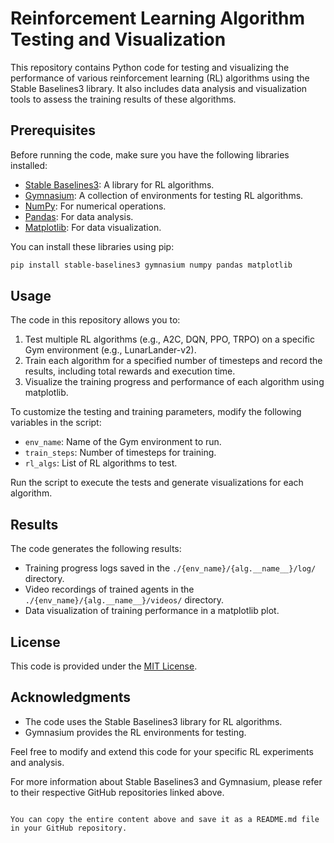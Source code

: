 # Reinforcement Learning Algorithm Testing and Visualization

This repository contains Python code for testing and visualizing the performance of various reinforcement learning (RL) algorithms using the Stable Baselines3 library. It also includes data analysis and visualization tools to assess the training results of these algorithms.

## Prerequisites

Before running the code, make sure you have the following libraries installed:

- [Stable Baselines3](https://github.com/DLR-RM/stable-baselines3): A library for RL algorithms.
- [Gymnasium](https://github.com/DLR-RM/gymnasium): A collection of environments for testing RL algorithms.
- [NumPy](https://numpy.org/): For numerical operations.
- [Pandas](https://pandas.pydata.org/): For data analysis.
- [Matplotlib](https://matplotlib.org/): For data visualization.

You can install these libraries using pip:

```bash
pip install stable-baselines3 gymnasium numpy pandas matplotlib
```

## Usage

The code in this repository allows you to:

1. Test multiple RL algorithms (e.g., A2C, DQN, PPO, TRPO) on a specific Gym environment (e.g., LunarLander-v2).
2. Train each algorithm for a specified number of timesteps and record the results, including total rewards and execution time.
3. Visualize the training progress and performance of each algorithm using matplotlib.

To customize the testing and training parameters, modify the following variables in the script:

- `env_name`: Name of the Gym environment to run.
- `train_steps`: Number of timesteps for training.
- `rl_algs`: List of RL algorithms to test.

Run the script to execute the tests and generate visualizations for each algorithm.

## Results

The code generates the following results:

- Training progress logs saved in the `./{env_name}/{alg.__name__}/log/` directory.
- Video recordings of trained agents in the `./{env_name}/{alg.__name__}/videos/` directory.
- Data visualization of training performance in a matplotlib plot.

## License

This code is provided under the [MIT License](LICENSE).

## Acknowledgments

- The code uses the Stable Baselines3 library for RL algorithms.
- Gymnasium provides the RL environments for testing.

Feel free to modify and extend this code for your specific RL experiments and analysis.

For more information about Stable Baselines3 and Gymnasium, please refer to their respective GitHub repositories linked above.
```

You can copy the entire content above and save it as a README.md file in your GitHub repository.
